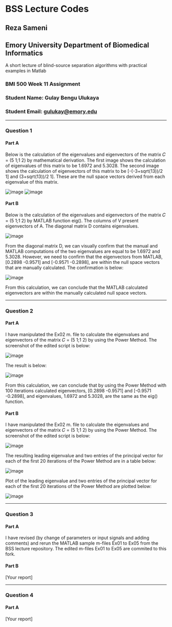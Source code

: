 # BSS Lecture Codes
## Reza Sameni
## Emory University Department of Biomedical Informatics

A short lecture of blind-source separation algorithms with practical examples in Matlab
### BMI 500 Week 11 Assignment
### Student Name: Gulay Bengu Ulukaya
### Student Email: gulukay@emory.edu
***
### Question 1
#### Part A
Below is the calculation of the eigenvalues and eigenvectors of the matrix 𝐶 = (5 1;1 2) by mathematical derivation. 
The first image shows the calculation of eigenvalues of this matrix to be 1.6972 and 5.3028.
The second image shows the calculation of eigenvectors of this matrix to be [-(-3+sqrt(13))/2 1] and (3+sqrt(13))/2 1]. 
These are the null space vectors derived from each eigenvalue of this matrix.

![image](https://user-images.githubusercontent.com/61863714/140797215-66fdf257-21e4-4b58-9f17-1fdfe76e85e3.png)
![image](https://user-images.githubusercontent.com/61863714/140797251-1eedf3bc-cee6-44a3-af27-48c8e29abe79.png)

#### Part B
Below is the calculation of the eigenvalues and eigenvectors of the matrix 𝐶 = (5 1;1 2) by MATLAB function eig().
The columns of V present eigenvectors of A. The diagonal matrix D contains eigenvalues.

![image](https://user-images.githubusercontent.com/61863714/140797943-f5446c9a-0ea3-4851-be13-deac4ebdc244.png)

From the diagonal matrix D, we can visually confirm that the manual and MATLAB computations of the two eigenvalues are equal to be 1.6972 and 5.3028.
However, we need to confirm that the eigenvectors from MATLAB, [0.2898 -0.9571] and [-0.9571 -0.2898], are within the null space vectors that are manually calculated. The confirmation is below:

![image](https://user-images.githubusercontent.com/61863714/140797310-90d3a714-3f0b-4038-9117-b4da195dd91c.png)

From this calculation, we can conclude that the MATLAB calculated eigenvectors are within the manually calculated null space vectors.
***
### Question 2
#### Part A
I have manipulated the Ex02 m. file to calculate the eigenvalues and eigenvectors of the matrix 𝐶 = (5 1;1 2) by using the Power Method.
The screenshot of the edited script is below:

![image](https://user-images.githubusercontent.com/61863714/140798950-b4db21e9-f07f-4aa3-a709-c3631c2a2121.png)

The result is below:

![image](https://user-images.githubusercontent.com/61863714/140799091-f19289d2-efc6-4bcb-a308-52f3ea9643c4.png)

From this calculation, we can conclude that by using the Power Method with 100 iterations calculated eigenvectors, [0.2898 -0.9571] and [-0.9571 -0.2898], and eigenvalues, 1.6972 and 5.3028, are the same as the eig() function.

#### Part B
I have manipulated the Ex02 m. file to calculate the eigenvalues and eigenvectors of the matrix 𝐶 = (5 1;1 2) by using the Power Method.
The screenshot of the edited script is below:

![image](https://user-images.githubusercontent.com/61863714/140799255-8f709e27-276a-4656-800a-8d02b53db099.png)

The resulting leading eigenvalue and two entries of the principal vector for each of the first 20 iterations of the Power Method are in a table below:

![image](https://user-images.githubusercontent.com/61863714/140800383-7890b761-c2f0-4a22-9b40-2a8a649ad245.png)

Plot of the leading eigenvalue and two entries of the principal vector for each of the first 20 iterations of the Power Method are plotted below:

![image](https://user-images.githubusercontent.com/61863714/140800613-4a7d9ccd-d4af-4029-8edc-4a5fc3febf6f.png)
***
### Question 3
#### Part A
I have revised (by change of parameters or input signals and adding comments) and rerun the MATLAB sample m-files Ex01 to Ex05 from the BSS lecture repository.
The edited m-files Ex01 to Ex05 are commited to this fork.

#### Part B
[Your report] 
***
### Question 4
#### Part A
[Your report]

